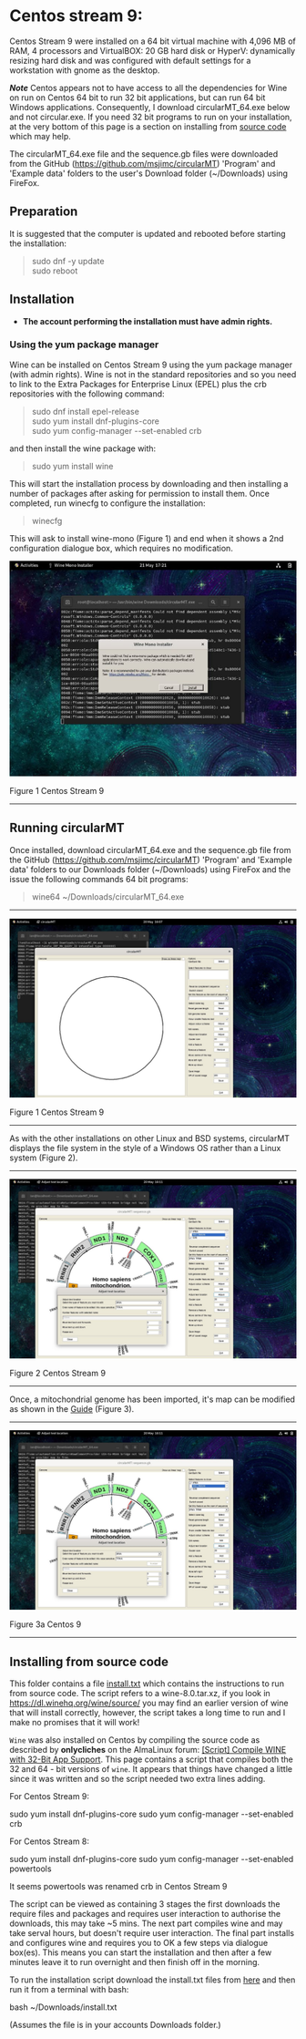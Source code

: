 # Centos stream  9:

Centos Stream  9 were installed on a 64 bit virtual machine with 4,096 MB of RAM, 4 processors and VirtualBOX: 20 GB hard disk or HyperV: dynamically resizing hard disk and was configured with default settings for a workstation with gnome as the desktop.

***Note*** Centos appears not to have access to all the dependencies for Wine on run on Centos 64 bit to run 32 bit applications, but can run 64 bit Windows applications. Consequently, I download circularMT_64.exe below and not circular.exe.
If you need 32 bit programs to run on your installation, at the very bottom of this page is a section on installing from [source code](#installing-from-source-code) which may help.

The circularMT_64.exe file and the sequence.gb files were downloaded from the GitHub (https://github.com/msjimc/circularMT) 'Program' and 'Example data' folders to the user's Download folder (~/Downloads) using FireFox. 


## Preparation 

It is suggested that the computer is updated and rebooted before starting the installation:

> sudo dnf -y update  
> sudo reboot

## Installation

* **The account performing the installation must have admin rights.**

### Using the yum package manager

Wine can be installed on Centos Stream 9 using the yum package manager (with admin rights). Wine is not in the standard repositories and so you need to link to the Extra Packages for Enterprise Linux (EPEL) plus the crb repositories with the following command:

> sudo dnf install epel-release   
> sudo yum install dnf-plugins-core   
> sudo yum config-manager --set-enabled crb 

and then install the wine package with: 

> sudo yum install wine 

 This will start the installation process by downloading and then installing a number of packages after asking for permission to install them. Once completed, run winecfg to configure the installation:

 > winecfg

 This will ask to install wine-mono (Figure 1) and end when it shows a 2nd configuration dialogue box, which requires no modification.

![Figure 1](images/centos9_config.jpg)

Figure 1  Centos Stream 9

<hr />

## Running circularMT

Once installed, download circularMT_64.exe and the sequence.gb file from the GitHub (https://github.com/msjimc/circularMT) 'Program' and 'Example data' folders to our Downloads folder (~/Downloads) using FireFox and the issue the following commands 64 bit programs:
 
> wine64 ~/Downloads/circularMT_64.exe  

<hr />

![Figure 1](images/centos9_figure1.jpg)

Figure 1  Centos Stream 9

<hr />

As with the other installations on other Linux and BSD systems, circularMT displays the file system in the style of a Windows OS rather than a Linux system (Figure 2).

<hr /> 

![Figure 2](images/centos9_figure3.jpg)

Figure 2 Centos Stream 9

<hr />

Once, a mitochondrial genome has been imported, it's map can be modified as shown in the [Guide](https://github.com/msjimc/circularMT/tree/master/Guide/README.md) (Figure 3).

<hr />

![Figure 3a](images/centos9_figure3.jpg)

Figure 3a Centos 9

<hr />

## Installing from source code

This folder contains a file [install.txt](install.txt) which contains the instructions to run from source code. The script refers to a wine-8.0.tar.xz, if you look in https://dl.winehq.org/wine/source/ you may find an earlier version of wine that will install correctly, however, the script takes a long time to run and I make no promises that it will work! 

```Wine``` was also installed on Centos by compiling the source code as described by __onlycliches__ on the AlmaLinux forum: [[Script] Compile WINE with 32-Bit App Support](https://forums.almalinux.org/t/script-compile-wine-with-32-bit-app-support/2556). This page contains a script that compiles both the 32 and 64 - bit versions of ```wine```. It appears that things have changed a little since it was written and so the script needed two extra lines adding.

For Centos Stream 9:

sudo yum install dnf-plugins-core
sudo yum config-manager --set-enabled crb

For Centos Stream 8:

sudo yum install dnf-plugins-core
sudo yum config-manager --set-enabled powertools

It seems powertools was renamed crb in Centos Stream 9

The script can be viewed as containing 3 stages the first downloads the require files and packages and requires user interaction to authorise the downloads, this may take ~5 mins. The next part compiles wine and may take serval hours, but doesn't require user interaction. The final part installs and configures wine and requires you to OK a few steps via dialogue box(es). This means you can start the installation and then after a few minutes leave it to run overnight and then finish off in the morning.

To run the installation script download the install.txt files from [here](install.txt) and then run it from a terminal with bash:

bash ~/Downloads/install.txt

(Assumes the file is in your accounts Downloads folder.)
